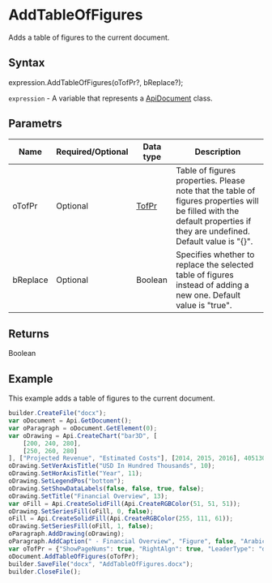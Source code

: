 # AddTableOfFigures

Adds a table of figures to the current document.

## Syntax

expression.AddTableOfFigures(oTofPr?, bReplace?);

`expression` - A variable that represents a [ApiDocument](../ApiDocument.md) class.

## Parametrs

| **Name** | **Required/Optional** | **Data type** | **Description** |
| ------------- | ------------- | ------------- | ------------- |
| oTofPr | Optional | [TofPr](../../../Enumerations/TofPr.md) | Table of figures properties. Please note that the table of figures properties will be filled with the default properties if they are undefined. Default value is "{}". |
| bReplace | Optional | Boolean | Specifies whether to replace the selected table of figures instead of adding a new one. Default value is "true". |

## Returns

Boolean

## Example

This example adds a table of figures to the current document.

```javascript
builder.CreateFile("docx");
var oDocument = Api.GetDocument();
var oParagraph = oDocument.GetElement(0);
var oDrawing = Api.CreateChart("bar3D", [
	[200, 240, 280],
	[250, 260, 280]
], ["Projected Revenue", "Estimated Costs"], [2014, 2015, 2016], 4051300, 2347595, 24);
oDrawing.SetVerAxisTitle("USD In Hundred Thousands", 10);
oDrawing.SetHorAxisTitle("Year", 11);
oDrawing.SetLegendPos("bottom");
oDrawing.SetShowDataLabels(false, false, true, false);
oDrawing.SetTitle("Financial Overview", 13);
var oFill = Api.CreateSolidFill(Api.CreateRGBColor(51, 51, 51));
oDrawing.SetSeriesFill(oFill, 0, false);
oFill = Api.CreateSolidFill(Api.CreateRGBColor(255, 111, 61));
oDrawing.SetSeriesFill(oFill, 1, false);
oParagraph.AddDrawing(oDrawing);
oParagraph.AddCaption(" - Financial Overview", "Figure", false, "Arabic", false, undefined, "hyphen");
var oTofPr = {"ShowPageNums": true, "RightAlgn": true, "LeaderType": "dot", "FormatAsLinks": true, "BuildFrom": "Figure", "LabelNumber": true, "TofStyle": "distinctive"};
oDocument.AddTableOfFigures(oTofPr);
builder.SaveFile("docx", "AddTableOfFigures.docx");
builder.CloseFile();
```